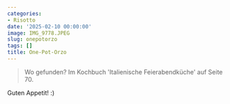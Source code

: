 ```yaml
---
categories:
- Risotto
date: '2025-02-10 00:00:00'
image: IMG_9778.JPEG
slug: onepotorzo
tags: []
title: One-Pot-Orzo
---
```



> Wo gefunden? Im Kochbuch 'Italienische Feierabendküche' auf Seite 70.

Guten Appetit! :)